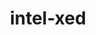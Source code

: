 ---
title: "intel-xed"
layout: cache
categories: [package, develop]
meta: {"versions": ["2022.10.11", "2023.06.07"], "compilers": ["gcc@=11.1.0"], "oss": ["ubuntu20.04"], "platforms": ["linux"], "targets": ["x86_64_v3"], "stacks": ["e4s", "root"], "num_specs": 4, "num_specs_by_stack": {"root": 4, "e4s": 4}}
spec_details: [{"hash": "xr7kompqqoozwenwfogaa5yuhfrhlzhd", "compiler": "gcc@=11.1.0", "versions": ["2023.06.07"], "os": "ubuntu20.04", "platform": "linux", "target": "x86_64_v3", "variants": ["build_system=generic", "~debug", "+pic"], "stacks": ["root", "e4s"], "size": "-", "tarball": "https://binaries.spack.io/develop/build_cache/linux-ubuntu20.04-x86_64_v3/gcc-11.1.0/intel-xed-2023.06.07/linux-ubuntu20.04-x86_64_v3-gcc-11.1.0-intel-xed-2023.06.07-xr7kompqqoozwenwfogaa5yuhfrhlzhd.spack"}, {"hash": "zi2krdvxlxfbbtzy65qwbvnihl2t32gi", "compiler": "gcc@=11.1.0", "versions": ["2023.06.07"], "os": "ubuntu20.04", "platform": "linux", "target": "x86_64_v3", "variants": ["build_system=generic", "~debug", "+pic"], "stacks": ["root", "e4s"], "size": "-", "tarball": "https://binaries.spack.io/develop/build_cache/linux-ubuntu20.04-x86_64_v3/gcc-11.1.0/intel-xed-2023.06.07/linux-ubuntu20.04-x86_64_v3-gcc-11.1.0-intel-xed-2023.06.07-zi2krdvxlxfbbtzy65qwbvnihl2t32gi.spack"}, {"hash": "zko2itqj7hs6ceh4nty4y7rc3v6qmdqg", "compiler": "gcc@=11.1.0", "versions": ["2022.10.11"], "os": "ubuntu20.04", "platform": "linux", "target": "x86_64_v3", "variants": ["build_system=generic", "~debug", "+pic"], "stacks": ["root", "e4s"], "size": "-", "tarball": "https://binaries.spack.io/develop/build_cache/linux-ubuntu20.04-x86_64_v3/gcc-11.1.0/intel-xed-2022.10.11/linux-ubuntu20.04-x86_64_v3-gcc-11.1.0-intel-xed-2022.10.11-zko2itqj7hs6ceh4nty4y7rc3v6qmdqg.spack"}, {"hash": "ykdb2lais4n2xqgnpem6pvxqnz5olppz", "compiler": "gcc@=11.1.0", "versions": ["2023.06.07"], "os": "ubuntu20.04", "platform": "linux", "target": "x86_64_v3", "variants": ["build_system=generic", "~debug", "+pic"], "stacks": ["root", "e4s"], "size": "-", "tarball": "https://binaries.spack.io/develop/build_cache/linux-ubuntu20.04-x86_64_v3/gcc-11.1.0/intel-xed-2023.06.07/linux-ubuntu20.04-x86_64_v3-gcc-11.1.0-intel-xed-2023.06.07-ykdb2lais4n2xqgnpem6pvxqnz5olppz.spack"}]
---